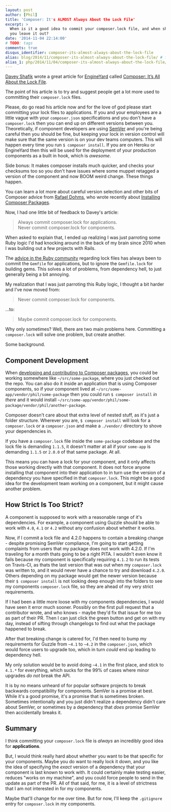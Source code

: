 ```yaml
---
layout: post
author: [Phil]
title: 'Composer: It's ALMOST Always About the Lock File'
excerpt: > 
  When is it a good idea to commit your composer.lock file, and when should 
  you leave it out? 
date: '2014-11-04 22:14:00'
# TODO: tags
comments: true
disqus_identifier: composer-its-almost-always-about-the-lock-file
alias: blog/2014/11/composer-its-almost-always-about-the-lock-file/ # first migration
alias_1: php/2014/11/04/composer-its-almost-always-about-the-lock-file/ #second migration
---
```


[Davey Shafik](https://twitter.com/dshafik) wrote a great article for [EngineYard](https://engineyard.com/) called [Composer: It’s All About the Lock File](https://blog.engineyard.com/2014/composer-its-all-about-the-lock-file).

The point of his article is to try and suggest people get a lot more used to committing their `composer.lock` files. 

Please, do go read his article now and for the love of god please start committing your lock files to applications. If you and your employees are a little vague with your `composer.json` specifications and you don't have a `composer.lock` then you can end up on different versions between you. Theoretically, if component developers are using [SemVer](http://semver.org/) and you're being careful then you should be fine, but keeping your lock in version control will make sure that the same version is on your dev teams computers. This will happen every time you run `$ composer install`. If you are on Heroku or EngineYard then this will be used for the deployment of your production components as a built in hook, which is _awesome_.

Side bonus: It makes composer installs much quicker, and checks your checksums too so you don't have issues where some muppet retagged a version of the component and now BOOM weird change. These things happen. 

You can learn a lot more about careful version selection and other bits of Composer advice from [Rafael Dohms](https://twitter.com/rdohms), who wrote recently about [Installing Composer Packages](http://blog.doh.ms/2014/10/13/installing-composer-packages/).

Now, I had one little bit of feedback to Davey's article:

> Always commit composer.lock for applications.  
> Never commit composer.lock for components.

When asked to explain that, I ended up realizing I was just parroting some Ruby logic I'd had knocking around in the back of my brain since 2010 when I was building out a few projects with Rails. 

The [advice in the Ruby community](http://yehudakatz.com/2010/12/16/clarifying-the-roles-of-the-gemspec-and-gemfile/) regarding lock files has always been to commit the `Gemfile` for applications, but to ignore the `Gemfile.lock` for building gems. This solves a lot of problems, from dependency hell, to just generally being a bit annoying.

My realization that I was just parroting this Ruby logic, I thought a bit harder and I've now moved from:

> Never commit composer.lock for components.

...to:

> Maybe commit composer.lock for components.

Why only sometimes? Well, there are two main problems here. Committing a `composer.lock` will solve one problem, but create another.

Some background.

## Component Development

When [developing and contributing to Composer packages](/blog/2013/05/testing-contributing-composer-packages), you could be working somewhere like `~/src/some-package`, where you just checked out the repo. You can also do it inside an application that is using Composer components, so if your component lived at `~/src/some-app/vendor/phil/some-package` then you could run `$ composer install` _in there_ and it would install `~/src/some-app/vendor/phil/some-package/vendor/phil/another-package`.

Composer doesn't care about that extra level of nested stuff, as it's just a folder structure. Wherever you are, `$ composer install` will look for a `composer.lock` or a `composer.json` and make a `./vendor/` directory to shove your dependencies in.

If you have a `composer.lock` file inside the `some-package` codebase and the lock file is demanding `1.1.5`, it doesn't matter at all if your `some-app` is demanding `1.1.5` or `2.0.0` of that same package. At all. 

This means you can have a lock for your component, and it only affects those working directly with that component. It does not force anyone installing that component into their application to in turn use the version of a dependency you have specified in that `composer.lock`. This might be a good idea for the development team working on a component, but it might cause another problem.

## How Strict Is Too Strict?

A component is supposed to work with a reasonable range of it's dependencies. For example, a component using Guzzle should be able to work with `4.0`, `4.1` or `4.2` without any confusion about whether it works. 

Now, if I commit a lock file and 4.2.0 happens to contain a breaking change - despite promising SemVer compliance, I'm going to start getting complaints from users that my package does not work with 4.2.0. If I'm traveling for a month thats going to be a right PITA. I wouldn't even know it fails because my component is specifically requiring `4.1.2` to run its tests on Travis-CI, as thats the last version that was out when my `composer.lock` was written to, and it would never have a chance to try and download `4.2.0`. Others depending on my package would get the newer version because their `$ composer install` is not looking deep enough into the folders to see my components `composer.lock` file, so they are ahead of my very strict requirements.

If I had been a little more loose with my components dependencies, I would have seen it error much sooner. Possibly on the first pull request that a contributor wrote, and who knows - maybe they'd fix that issue for me too as part of their PR. Then I can just click the green button and get on with my day, instead of sifting through changelogs to find out what the package happened to break. 

After that breaking change is catered for, I'd then need to bump my requirements for Guzzle from `~4.1` to `~4.2` in the `composer.json`, which would force users to upgrade too, which in turn _could_ end up leading to dependency hell.

My only solution would be to avoid doing `~4.1` in the first place, and stick to `4.1.*` for everything, which sucks for the 99% of cases where minor upgrades _do not_ break the API.

It is by no means unheard of for popular software projects to break backwards compatibility for components. SemVer is a promise at best. While it's a good promise, it's a promise that is sometimes broken. Sometimes intentionally and you just didn't realize a dependency didn't care about SemVer, or sometimes by a dependency that *does* promise SemVer then accidentally breaks it.

## Summary

I think committing your `composer.lock` file is _always_ an incredibly good idea for **applications**.

But, I would think really hard about whether you want to be that specific for your components. Maybe you do want to really lock it down, and you like the idea of specifying the *exact* version of a dependency that your component is last known to work with. It could certainly make testing easier, reduces "works on my machine", and you could force people to send in the update as part of the PR. All of that said, for me, it is a level of strictness that I am not interested in for my components.

Maybe that'll change for me over time. But for now, I'll keep the `.gitignore` entry for  `composer.lock` in my components.
